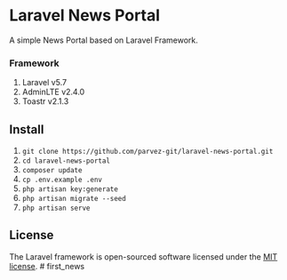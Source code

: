 # Laravel News Portal

A simple News Portal based on Laravel Framework.

### Framework
1. Laravel v5.7
2. AdminLTE v2.4.0
2. Toastr v2.1.3

## Install
01. `git clone https://github.com/parvez-git/laravel-news-portal.git`
02. `cd laravel-news-portal`
03. `composer update`
04. `cp .env.example .env`
05. `php artisan key:generate`
06. `php artisan migrate --seed`
07. `php artisan serve`

## License

The Laravel framework is open-sourced software licensed under the [MIT license](https://opensource.org/licenses/MIT).
#   f i r s t _ n e w s  
 